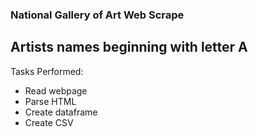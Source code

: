 ### National Gallery of Art Web Scrape
##  Artists names beginning with letter A

Tasks Performed:
  * Read webpage
  * Parse HTML
  * Create dataframe
  * Create CSV
